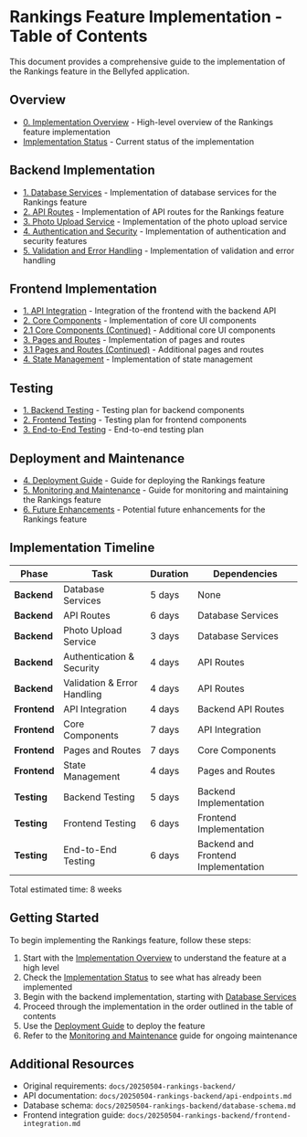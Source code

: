 # Rankings Feature Implementation - Table of Contents

This document provides a comprehensive guide to the implementation of the Rankings feature in the Bellyfed application.

## Overview

- [0. Implementation Overview](./0-implementation-overview.md) - High-level overview of the Rankings feature implementation
- [Implementation Status](./implementation-status.md) - Current status of the implementation

## Backend Implementation

- [1. Database Services](./1-BACKEND/1-database-services.md) - Implementation of database services for the Rankings feature
- [2. API Routes](./1-BACKEND/2-api-routes.md) - Implementation of API routes for the Rankings feature
- [3. Photo Upload Service](./1-BACKEND/3-photo-upload-service.md) - Implementation of the photo upload service
- [4. Authentication and Security](./1-BACKEND/4-auth-security.md) - Implementation of authentication and security features
- [5. Validation and Error Handling](./1-BACKEND/5-validation-error-handling.md) - Implementation of validation and error handling

## Frontend Implementation

- [1. API Integration](./2-FRONTEND/1-api-integration.md) - Integration of the frontend with the backend API
- [2. Core Components](./2-FRONTEND/2-core-components.md) - Implementation of core UI components
- [2.1 Core Components (Continued)](./2-FRONTEND/2.1-core-components-continued.md) - Additional core UI components
- [3. Pages and Routes](./2-FRONTEND/3-pages-routes.md) - Implementation of pages and routes
- [3.1 Pages and Routes (Continued)](./2-FRONTEND/3.1-pages-routes-continued.md) - Additional pages and routes
- [4. State Management](./2-FRONTEND/4-state-management.md) - Implementation of state management

## Testing

- [1. Backend Testing](./3-TESTING/1-backend-testing.md) - Testing plan for backend components
- [2. Frontend Testing](./3-TESTING/2-frontend-testing.md) - Testing plan for frontend components
- [3. End-to-End Testing](./3-TESTING/3-e2e-testing.md) - End-to-end testing plan

## Deployment and Maintenance

- [4. Deployment Guide](./4-deployment.md) - Guide for deploying the Rankings feature
- [5. Monitoring and Maintenance](./5-monitoring-maintenance.md) - Guide for monitoring and maintaining the Rankings feature
- [6. Future Enhancements](./6-future-enhancements.md) - Potential future enhancements for the Rankings feature

## Implementation Timeline

| Phase        | Task                        | Duration | Dependencies                        |
| ------------ | --------------------------- | -------- | ----------------------------------- |
| **Backend**  | Database Services           | 5 days   | None                                |
| **Backend**  | API Routes                  | 6 days   | Database Services                   |
| **Backend**  | Photo Upload Service        | 3 days   | Database Services                   |
| **Backend**  | Authentication & Security   | 4 days   | API Routes                          |
| **Backend**  | Validation & Error Handling | 4 days   | API Routes                          |
| **Frontend** | API Integration             | 4 days   | Backend API Routes                  |
| **Frontend** | Core Components             | 7 days   | API Integration                     |
| **Frontend** | Pages and Routes            | 7 days   | Core Components                     |
| **Frontend** | State Management            | 4 days   | Pages and Routes                    |
| **Testing**  | Backend Testing             | 5 days   | Backend Implementation              |
| **Testing**  | Frontend Testing            | 6 days   | Frontend Implementation             |
| **Testing**  | End-to-End Testing          | 6 days   | Backend and Frontend Implementation |

Total estimated time: 8 weeks

## Getting Started

To begin implementing the Rankings feature, follow these steps:

1. Start with the [Implementation Overview](./0-implementation-overview.md) to understand the feature at a high level
2. Check the [Implementation Status](./implementation-status.md) to see what has already been implemented
3. Begin with the backend implementation, starting with [Database Services](./1-BACKEND/1-database-services.md)
4. Proceed through the implementation in the order outlined in the table of contents
5. Use the [Deployment Guide](./4-deployment.md) to deploy the feature
6. Refer to the [Monitoring and Maintenance](./5-monitoring-maintenance.md) guide for ongoing maintenance

## Additional Resources

- Original requirements: `docs/20250504-rankings-backend/`
- API documentation: `docs/20250504-rankings-backend/api-endpoints.md`
- Database schema: `docs/20250504-rankings-backend/database-schema.md`
- Frontend integration guide: `docs/20250504-rankings-backend/frontend-integration.md`
